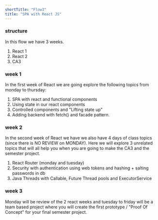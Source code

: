 ```yaml
---
shortTitle: "Flow3"
title: "SPA with React JS"
--- 
```


### structure
In this flow we have 3 weeks.
 1. React 1
 2. React 2
 3. CA3

### week 1
In the first week of React we are going explore the following topics from monday to thursday:
1. SPA with react and functional components
2. Using state in our react components
3. Controlled components and "Lifting state up"
4. Adding backend with fetch() and facade pattern.

### week 2
In the second week of React we have we also have 4 days of class topics (since there is NO REVIEW on MONDAY).
Here we will explore 3 unrelated topics that will all help you when you are going to make the CA3 and the semester project.
1. React Router (monday and tuesday)
2. Security with authentication using web tokens and hashing + salting passwords in db
3. Java Threads with Callable, Future Thread pools and ExecutorService

### week 3
Monday will be review of the 2 react weeks and tuesday to friday will be a team based project where you will create the first prototype / "Proof Of Concept" for your final semester project.